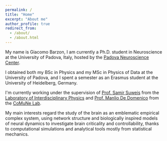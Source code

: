 ```yaml
---
permalink: /
title: "Home"
excerpt: "About me"
author_profile: true
redirect_from: 
  - /about/
  - /about.html
---
```


My name is Giacomo Barzon, I am currently a Ph.D. student in Neuroscience at the University of Padova, Italy, hosted by the [Padova Neuroscience Center](https://pnc.unipd.it).

I obtained both my BSc in Physics and my MSc in Physics of Data at the University of Padova, and I spent a semester as an Erasmus student at the University of Heidelberg, Germany.

I'm currently working under the supervision of [Prof. Samir Suweis](https://suweis.github.io) from the [Laboratory of Interdisciplinary Physics](https://liphlab.com/) and [Prof. Manlio De Domenico](https://manliodedomenico.com) from the [CoMuNe Lab](https://comunelab.fbk.eu).

My main interests regard the study of the brain as an emblematic empirical complex system, using network structure and biologically inspired models of neural dynamics to investigate brain criticality and controllability, thanks to computational simulations and analytical tools mostly from statistical mechanics.